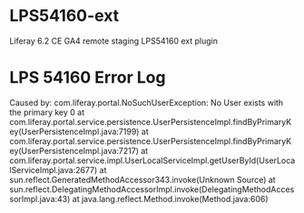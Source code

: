 # LPS54160-ext
Liferay 6.2 CE GA4 remote staging LPS54160 ext plugin

# LPS 54160 Error Log
Caused by: com.liferay.portal.NoSuchUserException: No User exists with the primary key 0
at com.liferay.portal.service.persistence.UserPersistenceImpl.findByPrimaryKey(UserPersistenceImpl.java:7199)
at com.liferay.portal.service.persistence.UserPersistenceImpl.findByPrimaryKey(UserPersistenceImpl.java:7217)
at com.liferay.portal.service.impl.UserLocalServiceImpl.getUserById(UserLocalServiceImpl.java:2677)
at sun.reflect.GeneratedMethodAccessor343.invoke(Unknown Source)
at sun.reflect.DelegatingMethodAccessorImpl.invoke(DelegatingMethodAccessorImpl.java:43)
at java.lang.reflect.Method.invoke(Method.java:606)

